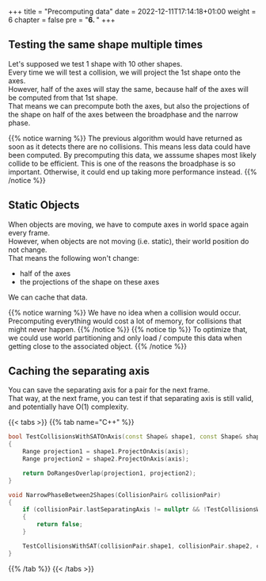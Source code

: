 +++
title = "Precomputing data"
date = 2022-12-11T17:14:18+01:00
weight = 6
chapter = false
pre = "<b>6. </b>"
+++

## Testing the same shape multiple times 

Let's supposed we test 1 shape with 10 other shapes. \
Every time we will test a collision, we will project the 1st shape onto the axes. \
However, half of the axes will stay the same, because half of the axes will be computed from that 1st shape. \
That means we can precompute both the axes, but also the projections of the shape on half of the axes between the broadphase and the narrow phase.

{{% notice warning %}}
The previous algorithm would have returned as soon as it detects there are no collisions.
This means less data could have been computed.
By precomputing this data, we asssume shapes most likely collide to be efficient. 
This is one of the reasons the broadphase is so important. Otherwise, it could end up taking more performance instead.
{{% /notice %}}

## Static Objects 

When objects are moving, we have to compute axes in world space again every frame.\
However, when objects are not moving (i.e. static), their world position do not change.\
That means the following won't change:
- half of the axes
- the projections of the shape on these axes 

We can cache that data.

{{% notice warning %}}
We have no idea when a collision would occur.
Precomputing everything would cost a lot of memory, for collisions that might never happen. 
{{% /notice %}}
{{% notice tip %}}
To optimize that, we could use world partitioning and only load / compute this data when getting close to the associated object. 
{{% /notice %}}

## Caching the separating axis

You can save the separating axis for a pair for the next frame.\
That way, at the next frame, you can test if that separating axis is still valid, and potentially have O(1) complexity.

{{< tabs >}}
{{% tab name="C++" %}}
```cpp
bool TestCollisionsWithSATOnAxis(const Shape& shape1, const Shape& shape2, const Axis& axis)
{
    Range projection1 = shape1.ProjectOnAxis(axis);
    Range projection2 = shape2.ProjectOnAxis(axis);

    return DoRangesOverlap(projection1, projection2);
}

void NarrowPhaseBetween2Shapes(CollisionPair& collisionPair)
{
    if (collisionPair.lastSeparatingAxis != nullptr && !TestCollisionsWithSATOnAxis(collisionPair.shape1, collisionPair.shape2, lastSeparatingAxis))
    {
        return false;
    }

    TestCollisionsWithSAT(collisionPair.shape1, collisionPair.shape2, collisionPair.output)
}
```
{{% /tab %}}
{{< /tabs >}}